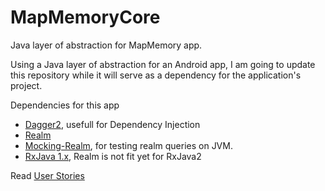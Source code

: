 # MapMemoryCore
Java layer of abstraction for MapMemory app.

Using a Java layer of abstraction for an Android app, I am going to update this repository while it will serve as a dependency for the application's project. 

Dependencies for this app
  * [Dagger2](https://google.github.io/dagger/), usefull for Dependency Injection
  * [Realm](https://realm.io/docs/java/latest/)
  * [Mocking-Realm](https://github.com/juanmendez/Mocking-Realm/), for testing realm queries on JVM.  
  * [RxJava 1.x](https://github.com/ReactiveX/RxJava), Realm is not fit yet for RxJava2

Read [User Stories](../wiki/User-Stories)
